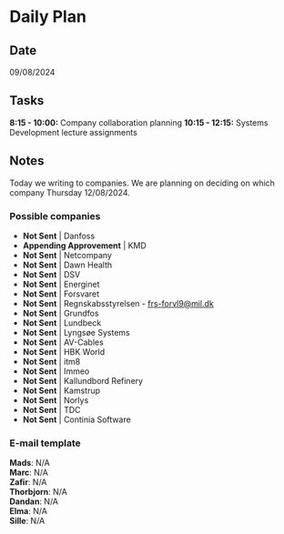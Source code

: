 # Daily Plan

## Date
09/08/2024

## Tasks
**8:15 - 10:00:** Company collaboration planning
**10:15 - 12:15:** Systems Development lecture assignments

## Notes
Today we writing to companies. We are planning on deciding on which company Thursday 12/08/2024.

### Possible companies
- **Not Sent** | Danfoss
- **Appending Approvement** | KMD
- **Not Sent** | Netcompany
- **Not Sent** | Dawn Health
- **Not Sent** | DSV
- **Not Sent** | Energinet
- **Not Sent** | Forsvaret
- **Not Sent** | Regnskabsstyrelsen - frs-forvl9@mil.dk
- **Not Sent** | Grundfos
- **Not Sent** | Lundbeck
- **Not Sent** | Lyngsøe Systems
- **Not Sent** | AV-Cables
- **Not Sent** | HBK World
- **Not Sent** | itm8
- **Not Sent** | Immeo
- **Not Sent** | Kallundbord Refinery
- **Not Sent** | Kamstrup
- **Not Sent** | Norlys
- **Not Sent** | TDC
- **Not Sent** | Continia Software

### E-mail template

**Mads**: N/A\
**Marc**: N/A\
**Zafir**: N/A\
**Thorbjorn**: N/A\
**Dandan**: N/A\
**Elma**: N/A\
**Sille**: N/A

